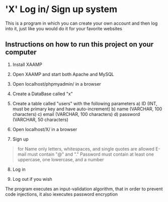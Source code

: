 # 'X' Log in/ Sign up system

This is a program in which you can create your own account and then log into it, just like you would do it for your favorite websites

## Instructions on how to run this project on your computer

1. Install XAAMP

2. Open XAAMP and start both Apache and MySQL

3. Open localhost/phpmyadmin/ in a browser

4. Create a DataBase called "x"

5. Create a table called "users" with the following parameters
a) ID (INT, must be primary key and have auto-increment)
b) name (VARCHAR, 100 characters)
c) email (VARCHAR, 100 characters)
d) password (VARCHAR, 50 characters) 

6. Open localhost/X/ in a browser 

7. Sign up 
> for Name only letters, whitespaces, and single quotes are allowed
> E-mail must contain "@" and "."
> Password must contain at least one uppercase, one lowercase, and a number

8. Log in

9. Log out if you wish

The program executes an input-validation algorithm, that in order
to prevent code injections, it also iexecutes password encryption 
